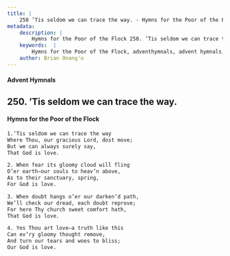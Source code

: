 ```yaml
---
title: |
    250 ’Tis seldom we can trace the way. - Hymns for the Poor of the Flock
metadata:
    description: |
        Hymns for the Poor of the Flock 250. ’Tis seldom we can trace the way.. 1.’Tis seldom we can trace the way Where Thou, our gracious Lord, dost move;  But we can always surely say, That God is love. 
    keywords:  |
        Hymns for the Poor of the Flock, adventhymnals, advent hymnals, ’Tis seldom we can trace the way., 1.’Tis seldom we can trace the way, 
    author: Brian Onang'o
---
```


#### Advent Hymnals
## 250. ’Tis seldom we can trace the way.
####  Hymns for the Poor of the Flock

```txt
1.’Tis seldom we can trace the way
Where Thou, our gracious Lord, dost move; 
But we can always surely say,
That God is love.

2. When fear its gloomy cloud will fling
O’er earth—our souls to heav’n above,
As to their sanctuary, spring,
For God is love.

3. When doubt hangs o’er our darken’d path,
We’ll check our dread, each doubt reprove; 
For here Thy church sweet comfort hath, 
That God is love.

4. Yes Thou art love—a truth like this
Can ev’ry gloomy thought remove,
And turn our tears and woes to bliss;
Our God is love.
```